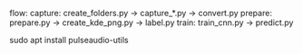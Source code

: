 flow:
capture: create_folders.py -> capture_*.py -> convert.py
prepare: prepare.py -> create_kde_png.py -> label.py
train: train_cnn.py -> predict.py


sudo apt install pulseaudio-utils